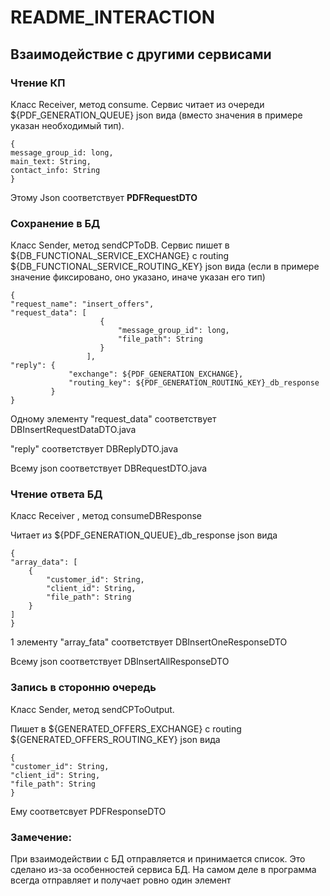 # README\_INTERACTION



## Взаимодействие с другими сервисами



### Чтение КП

Класс Receiver, метод consume. Сервис читает из очереди ${PDF\_GENERATION\_QUEUE} json вида (вместо значения в примере указан необходимый тип).&#x20;

```
{
message_group_id: long,
main_text: String,
contact_info: String
}
```

Этому Json соответствует **PDFRequestDTO**

### Сохранение в БД

Класс Sender, метод sendCPToDB. Сервис пишет в ${DB\_FUNCTIONAL\_SERVICE\_EXCHANGE} c routing ${DB\_FUNCTIONAL\_SERVICE\_ROUTING\_KEY} json вида (если в примере значение фиксировано, оно указано, иначе указан его тип)

```
{
"request_name": "insert_offers",
"request_data": [
                    {
                        "message_group_id": long,
                        "file_path": String
                    }
                 ],
"reply": {
             "exchange": ${PDF_GENERATION_EXCHANGE},
             "routing_key": ${PDF_GENERATION_ROUTING_KEY}_db_response
         }
}
```

Одному элементу "request\_data" соответствует DBInsertRequestDataDTO.java

"reply" соответствует DBReplyDTO.java

Всему json соответствует DBRequestDTO.java



### Чтение ответа БД

Класс Receiver , метод consumeDBResponse

Читает из ${PDF\_GENERATION\_QUEUE}\_db\_response json вида

```
{
"array_data": [
    {    
        "customer_id": String,
        "client_id": String,
        "file_path": String
    }
]
}
```

1 элементу "array\_fata" соответствует DBInsertOneResponseDTO

Всему json соответствует DBInsertAllResponseDTO





### Запись в сторонню очередь

Класс Sender, метод sendCPToOutput.

Пишет в ${GENERATED\_OFFERS\_EXCHANGE} c routing ${GENERATED\_OFFERS\_ROUTING\_KEY} json вида

```
{
"customer_id": String,
"client_id": String,
"file_path": String
}
```

Ему соответсвует PDFResponseDTO



### Замечение:

При взаимодействии с БД отправляется и принимается список. Это сделано из-за особенностей сервиса БД. На самом деле в программа всегда отправляет и получает ровно один элемент



